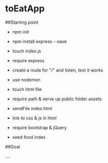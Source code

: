 # toEatApp

##Starting point

* npm init
* npm install express --save

* touch index.js
* require express
* create a route for "/" and listen, test it works

* use nodemon

* touch html file
* require path & serve up public folder assets
* sendFile index.html
* link to css & js in html

* require bootstrap & jQuery

* seed food index

##Goal

....


